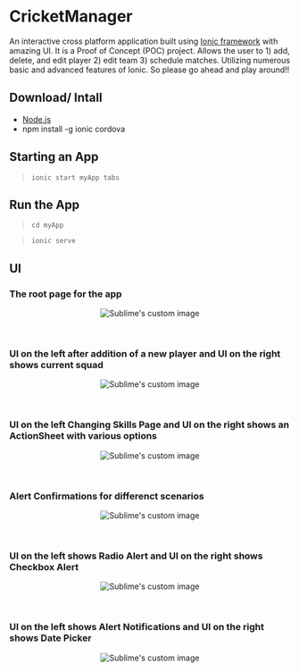 # CricketManager
An interactive cross platform application built using [Ionic framework](https://ionicframework.com/) with amazing UI.
It is a Proof of Concept (POC) project.
Allows the user to 1) add, delete, and edit player 2) edit team 3) schedule matches.
Utilizing numerous basic and advanced features of Ionic.
So please go ahead and play around!!
 
 
## Download/ Intall
* [Node.js](https://nodejs.org/en/)
* npm install -g ionic cordova


## Starting an App
> `ionic start myApp tabs`


## Run the App
> `cd myApp`

> `ionic serve`


## UI

### The root page for the app

<p align="center">
  <img src="https://user-images.githubusercontent.com/21079986/53136450-edc18e00-3533-11e9-93fe-dc9e52dd52ae.png?raw=true" alt="Sublime's custom image"/>
</p>

<br>

### UI on the left after addition of a new player and UI on the right shows current squad

<p align="center">
  <img src="https://user-images.githubusercontent.com/21079986/53137776-e650b380-3538-11e9-9450-dac3bfb16e8c.png?raw=true" alt="Sublime's custom image"/>
</p>
<br>


### UI on the left Changing Skills Page and UI on the right shows an ActionSheet with various options

<p align="center">
  <img src="https://user-images.githubusercontent.com/21079986/53137825-10a27100-3539-11e9-87a4-fe89f9c2eff9.png?raw=true" alt="Sublime's custom image"/>
</p>

<br>

### Alert Confirmations for differenct scenarios

<p align="center">
  <img src="https://user-images.githubusercontent.com/21079986/53137863-362f7a80-3539-11e9-81d5-c18a1f4a079f.png?raw=true" alt="Sublime's custom image"/>
</p>


<br>

### UI on the left shows Radio Alert and UI on the right shows Checkbox Alert

<p align="center">
  <img src="https://user-images.githubusercontent.com/21079986/53137908-6840dc80-3539-11e9-9ac6-8695224b7a65.png?raw=true" alt="Sublime's custom image"/>
</p>

<br>

### UI on the left shows Alert Notifications and UI on the right shows Date Picker

<p align="center">
  <img src="https://user-images.githubusercontent.com/21079986/53138006-bc4bc100-3539-11e9-9c56-26575b6e45f0.png?raw=true" alt="Sublime's custom image"/>
</p>
